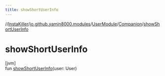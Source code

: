 ```yaml
---
title: showShortUserInfo
---
```

//[InstaKiller](../../../../index.html)/[io.github.yamin8000.modules](../../index.html)/[UserModule](../index.html)/[Companion](index.html)/[showShortUserInfo](show-short-user-info.html)



# showShortUserInfo



[jvm]\
fun [showShortUserInfo](show-short-user-info.html)(user: User)




